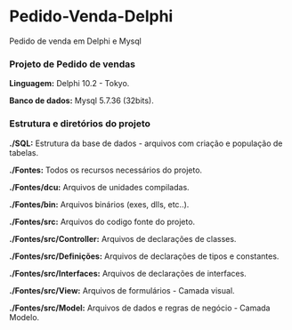 # Pedido-Venda-Delphi
Pedido de venda em Delphi e Mysql

### Projeto de Pedido de vendas 

**Linguagem:** Delphi 10.2 - Tokyo.

**Banco de dados:** Mysql 5.7.36 (32bits).

### Estrutura e diretórios do projeto

**./SQL:** Estrutura da base de dados - arquivos com criação e população de tabelas.

**./Fontes:** Todos os recursos necessários do projeto.

**./Fontes/dcu:** Arquivos de unidades compiladas. 

**./Fontes/bin:** Arquivos binários (exes, dlls, etc..).

**./Fontes/src:** Arquivos do codigo fonte do projeto. 

**./Fontes/src/Controller:** Arquivos de declarações de classes. 

**./Fontes/src/Definições:** Arquivos de declarações de tipos e constantes. 

**./Fontes/src/Interfaces:** Arquivos de declarações de interfaces.

**./Fontes/src/View:** Arquivos de formulários - Camada visual.

**./Fontes/src/Model:** Arquivos de dados e regras de negócio - Camada Modelo.
